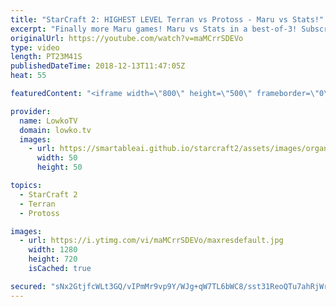 ```yaml
---
title: "StarCraft 2: HIGHEST LEVEL Terran vs Protoss - Maru vs Stats!"
excerpt: "Finally more Maru games! Maru vs Stats in a best-of-3! Subscribe for more videos: http://lowko.tv/youtube Insane game of StarCraft 2: https://goo.gl/HFczUz  In this series of top-level StarCraft 2 I cast a match between Maru and Stats. Both players are likely to be the current best in their respective"
originalUrl: https://youtube.com/watch?v=maMCrrSDEVo
type: video
length: PT23M41S
publishedDateTime: 2018-12-13T11:47:05Z
heat: 55

featuredContent: "<iframe width=\"800\" height=\"500\" frameborder=\"0\" src=\"https://www.youtube.com/embed/maMCrrSDEVo\" allow=\"accelerometer; autoplay; encrypted-media; gyroscope; picture-in-picture\" allowfullscreen></iframe>"

provider:
  name: LowkoTV
  domain: lowko.tv
  images:
    - url: https://smartableai.github.io/starcraft2/assets/images/organizations/lowko.tv-50x50.jpg
      width: 50
      height: 50

topics:
  - StarCraft 2
  - Terran
  - Protoss

images:
  - url: https://i.ytimg.com/vi/maMCrrSDEVo/maxresdefault.jpg
    width: 1280
    height: 720
    isCached: true

secured: "sNx2GtjfcWLt3GQ/vIPmMr9vp9Y/WJg+qW7TL6bWC8/sst31ReoQTu7ahRjWr63xNNIwgOcH3GZbGhIMEKyHknx2CO+VGRYhyDeaHuQea7HImIOFVTYWSTkp1lNxMM/cSSMX3snawDLVXdlrqzX/L+mH8PnV9rdEDgHtJP1/RgeEtnEawlj5xnspcc/TIThG+vOCPFrmOdknsyzB4HrarXqEwVRWTvsARMuS2FBSn25jg9VMVIWboXva66RJ8Oi+d4jA9O1fuJJEV5UgXTqS+q1X+2X27ZeojIVLZxoMqbhE7b6UriBPAbJG/n20oNZCZl3G3LSxeCYqXFdpsaKM68y3F5LhZrapPDLyKMpRZyrpgPHAkjUKxakXIcTqyPef6lu6DzuApEOMeHCErPgypPBV1fsEkJDaVwacSsT81BHoOrjDL5D/BppV4fqg5i4t;ZLsvFPeytZCJB2CIo9tbSQ=="
---
```


